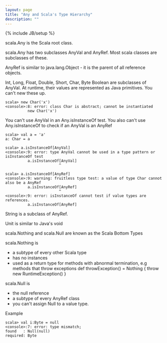 ```yaml
---
layout: page
title: "Any and Scala's Type Hierarchy"
description: ""
---
```

{% include JB/setup %}

scala.Any is the Scala root class.
 
scala.Any has two subclasses AnyVal and AnyRef. Most scala classes are subclasses of these.  

AnyRef is similar to java.lang.Object - it is the parent of all reference objects.

Int, Long, Float, Double, Short, Char, Byte Boolean are subclasses of AnyVal. At runtime, their values are represented as Java primitives. You can't new these up. 

    
    scala> new Char('x')
    <console>:8: error: class Char is abstract; cannot be instantiated
              new Char('x')


You can't use AnyVal in an Any.isInstanceOf test. You also can't use Any.isInstanceOf to check if an AnyVal is an AnyRef 



    scala> val a = 'a'
    a: Char = a

    scala> a.isInstanceOf[AnyVal]
    <console>:9: error: type AnyVal cannot be used in a type pattern or isInstanceOf test
              a.isInstanceOf[AnyVal]
                            ^

    scala> a.isInstanceOf[AnyRef]
    <console>:9: warning: fruitless type test: a value of type Char cannot also be a AnyRef
              a.isInstanceOf[AnyRef]
                            ^
    <console>:9: error: isInstanceOf cannot test if value types are references.
              a.isInstanceOf[AnyRef]


String is a subclass of AnyRef.

Unit is similar to Java's void

scala.Nothing and scala.Null are known as the Scala Bottom Types

scala.Nothing is 
- a subtype of every other Scala type
- has no instances
- used as a return type for methods with abnormal termination, e.g methods that throw exceptions 
    def throwException() = Nothing { throw new RuntimeException() }

scala.Null is
- the null reference
- a subtype of every AnyRef class
- you can't assign Null to a value type. 

Example

    scala> val i:Byte = null
    <console>:7: error: type mismatch;
    found   : Null(null)
    required: Byte


